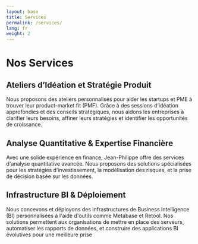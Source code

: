 ```yaml
---
layout: base
title: Services 
permalink: /services/
lang: fr
weight: 2
---
```


# Nos Services

## Ateliers d’Idéation et Stratégie Produit

Nous proposons des ateliers personnalisés pour aider les startups et PME à trouver leur product-market fit (PMF). Grâce à des sessions d’idéation approfondies et des conseils stratégiques, nous aidons les entreprises à clarifier leurs besoins, affiner leurs stratégies et identifier les opportunités de croissance.

## Analyse Quantitative & Expertise Financière

Avec une solide expérience en finance, Jean-Philippe offre des services d'analyse quantitative avancée. Nous proposons des solutions spécialisées pour les stratégies d’investissement, la modélisation des risques, et la prise de décision basée sur les données.

## Infrastructure BI & Déploiement

Nous concevons et déployons des infrastructures de Business Intelligence (BI) personnalisées à l'aide d'outils comme Metabase et Retool. Nos solutions permettent aux organisations de mettre en place des serveurs, automatiser les rapports de données, et construire des applications BI évolutives pour une meilleure prise
